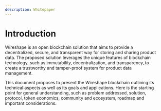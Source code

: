 ```yaml
---
description: Whitepaper
---
```


# Introduction

Wireshape is an open blockchain solution that aims to provide a decentralized, secure, and transparent way for storing and sharing product data. The proposed solution leverages the unique features of blockchain technology, such as immutability, decentralization, and transparency, to create a trustworthy and tamper-proof system for product data management.

This document proposes to present the Wireshape blockchain outlining its technical aspects as well as its goals and applications. Here is the starting point for general understanding, such as problem addressed, solution, protocol, token economics, community and ecosystem, roadmap and important considerations.
